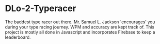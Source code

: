 DLo-2-Typeracer
===============
The baddest type racer out there. Mr. Samuel L. Jackson 'encourages' you during your type racing journey. WPM and accuracy are kept track of. This project is mostly all done in Javascript and incorporates Firebase to keep a leaderboard.
